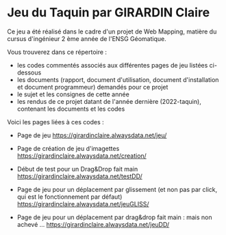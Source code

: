 # Jeu du Taquin par GIRARDIN Claire

Ce jeu a été réalisé dans le cadre d'un projet de Web Mapping, matière du cursus d'ingénieur 2 ème année de l'ENSG Géomatique.


Vous trouverez dans ce répertoire :
- les codes commentés associés aux différentes pages de jeu listées ci-dessous
- les documents (rapport, document d'utilisation, document d'installation et document programmeur) demandés pour ce projet
- le sujet et les consignes de cette année
- les rendus de ce projet datant de l'année dernière (2022-taquin), contenant les documents et les codes




Voici les pages liées à ces codes :

- Page de jeu
https://girardinclaire.alwaysdata.net/jeu/

- Page de création de jeu d'imagettes
https://girardinclaire.alwaysdata.net/creation/

- Début de test pour un Drag&Drop fait main
https://girardinclaire.alwaysdata.net/testDD/

- Page de jeu pour un déplacement par glissement (et non pas par click, qui est le fonctionnement par défaut)
https://girardinclaire.alwaysdata.net/jeuGLISS/

- Page de jeu pour un déplacement par drag&drop fait main : mais non achevé ...
https://girardinclaire.alwaysdata.net/jeuDD/
